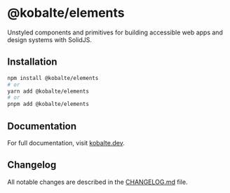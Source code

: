 # @kobalte/elements

Unstyled components and primitives for building accessible web apps and design systems with SolidJS.

## Installation

```bash
npm install @kobalte/elements
# or
yarn add @kobalte/elements
# or
pnpm add @kobalte/elements
```

## Documentation

For full documentation, visit [kobalte.dev](https://kobalte.dev/).

## Changelog

All notable changes are described in the [CHANGELOG.md](./CHANGELOG.md) file.

